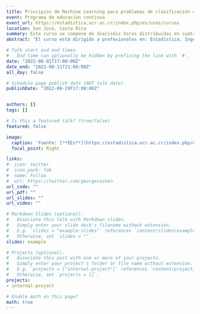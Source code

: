 ```yaml
---
title: Principios de Machine Learning para problemas de clasificación con R
event: Programa de educación continua
event_url: https://estadistica.ucr.ac.cr/index.php/es/uses/cursos
location: San José, Costa Rica
summary: Este curso se compone de dieciséis horas distribuidas en cuatro sesiones de cuatro horas cada una.  El propósito del curso es proporcionar al estudiante los principios fundamentales acerca del uso de modelos para problemas de clasificación utilizando el lenguaje de programación R. Mediante el uso de este lenguaje cada estudiante podrá realizar análisis descriptivos y predictivos para problemas de clasificación con dos o más categorías. Más información al correo electrónico [uses.ee@ucr.ac.cr](uses.ee@ucr.ac.cr).
abstract: "El curso está dirigido a profesionales en: Estadística, Ingeniería industrial, Economía, Tecnología de alimentos, Agronomía, Biología, Medicina y otras disciplinas que requieran aplicar modelos de clasificación para problemas específicos. **Más información al correo electrónico** [uses.ee@ucr.ac.cr](uses.ee@ucr.ac.cr)."

# Talk start and end times.
#   End time can optionally be hidden by prefixing the line with `#`.
date: "2022-08-01T17:00:00Z"
date_end: "2022-08-11T21:00:00Z"
all_day: false

# Schedule page publish date (NOT talk date).
publishDate: "2022-06-29T17:00:00Z"


authors: []
tags: []

# Is this a featured talk? (true/false)
featured: false

image:
  caption: 'Fuente: [**EEs**](https://estadistica.ucr.ac.cr/index.php/es/uses/cursos?fbclid=IwAR3e88o-H9oGg1HHa_5i1VeS_GBMbQ9wLgSyeqKYhKrMnRryoJZYlU3RyLY)'
  focal_point: Right

links:
#- icon: twitter
#  icon_pack: fab
#  name: Follow
#  url: https://twitter.com/georgecushen
url_code: ""
url_pdf: ""
url_slides: ""
url_video: ""

# Markdown Slides (optional).
#   Associate this talk with Markdown slides.
#   Simply enter your slide deck's filename without extension.
#   E.g. `slides = "example-slides"` references `content/slides/example-slides.md`.
#   Otherwise, set `slides = ""`.
slides: example

# Projects (optional).
#   Associate this post with one or more of your projects.
#   Simply enter your project's folder or file name without extension.
#   E.g. `projects = ["internal-project"]` references `content/project/deep-learning/index.md`.
#   Otherwise, set `projects = []`.
projects:
- internal-project

# Enable math on this page?
math: true
---
```

